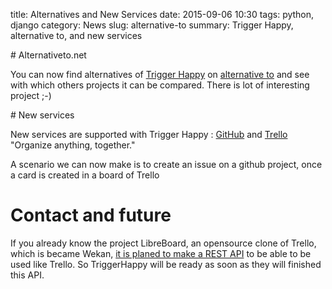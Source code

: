 title: Alternatives and New Services
date: 2015-09-06 10:30
tags: python, django
category: News
slug: alternative-to
summary: Trigger Happy, alternative to, and new services


# Alternativeto.net

You can now find alternatives of [Trigger Happy](https://alternativeto.net/software/trigger-happy/) on [alternative to](https://alternativeto.net/) and see with which others projects it can be compared.
There is lot of interesting project ;-)


# New services

New services are supported with Trigger Happy : [GitHub](https://github.com/) and [Trello](https://trello.com) "Organize anything, together."

A scenario we can now make is to create an issue on a github project, once a card is created in a board of Trello


# Contact and future

If you already know the project LibreBoard, an opensource clone of Trello, which is became Wekan, [it is planed to make a REST API](https://github.com/wekan/wekan/issues/166) to be able to be used like Trello. So TriggerHappy will be ready as soon as they will finished this API.
